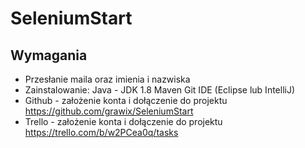 # SeleniumStart
## Wymagania
* Przesłanie maila oraz imienia i nazwiska
* Zainstalowanie:
  Java - JDK 1.8
  Maven
  Git
  IDE (Eclipse lub IntelliJ)
* Github - założenie konta i dołączenie do projektu
https://github.com/grawix/SeleniumStart
* Trello - założenie konta i dołączenie do projektu
https://trello.com/b/w2PCea0q/tasks